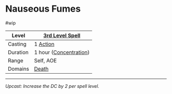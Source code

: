 # Nauseous Fumes

#wip

| Level    | [3rd Level Spell](3rd%20Level%20Spells.md)          |
| -------- | --------------------------------------------------- |
| Casting  | 1 [Action](../../../../Game%20Procedures/Action.md) |
| Duration | 1 hour ([Concentration](../../../Spellcasting/Concentration.md)) |
| Range    | Self, AOE                                           |
| Domains  | [Death](../../../Spell%20Domains/Death.md)          |

---
*Upcast: Increase the DC by 2 per spell level.*
